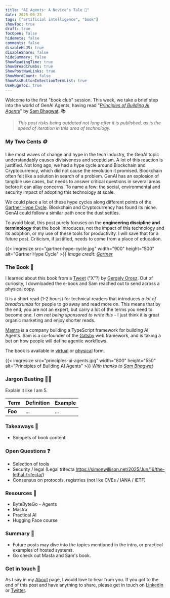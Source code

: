 ```yaml
---
title: "AI Agents: A Novice's Tale 🤖"
date: 2025-06-23
tags: ["artificial intelligence", "book"]
showToc: true
draft: true
TocOpen: false
hidemeta: false
comments: false
disableHLJS: true
disableShare: false
hideSummary: false
ShowReadingTime: true
ShowBreadCrumbs: true
ShowPostNavLinks: true
ShowWordCount: false
ShowRssButtonInSectionTermList: true
UseHugoToc: true
---
```


Welcome to the first "book club" session. This week, we take a brief step into the world of GenAI Agents, having read "_[Principles of Building AI Agents](https://mastra.ai/book)_" by [Sam Bhagwat](https://www.linkedin.com/in/sambhagwat/). 📚 

> _This post risks being outdated not long after it is published, as is the speed of iteration in this area of technology._ 

### My Two Cents 🪙
Like most waves of change and hype in the tech industry, the GenAI topic understandably causes divisiveness and scepticism. A lot of this reaction is justified. 
Not long ago, we had a hype cycle around Blockchain and Cryptocurrency, which did not cause the revolution it promised. Blockchain often felt like a solution in search of a problem. GenAI has an explosion of tangible use cases, but needs to answer critical questions in several areas before it can allay concerns. 
To name a few: the social, environmental and security impact of adopting this technology at scale.  

We could place a lot of these hype cycles along different points of the [Gartner Hype Cycle](https://en.wikipedia.org/wiki/Gartner_hype_cycle). 
Blockchain and Cryptocurrency has found its niche. GenAI could follow a similar path once the dust settles. 

To avoid bloat, this post purely focuses on the **engineering discipline and terminology** that the book introduces, not the impact of this technology and its adoption, or my use of these tools for productivity. I will save that for a future post. 
Criticism, if justified, needs to come from a place of education.

{{< imgresize src="gartner-hype-cycle.jpg" width="900" height="500" alt="Gartner Hype Cycle" >}}
_*Image credit: [Gartner](https://www.gartner.com/en/insights/gartner-hype-cycle)*_

### The Book 📖
I learned about this book from a [Tweet](https://x.com/GergelyOrosz/status/1926342778012786853) ("X"?) by [Gergely Orosz](https://www.pragmaticengineer.com/). Out of curiosity, I downloaded the e-book and Sam reached out to send across a physical copy. 

It is a short read (1-2 hours) for technical readers that introduces _a lot of breadcrumbs_ for people to go away and read more on. This means that by the end, you are not an expert, but carry a lot of the terms you need to become one. _I am not being sponsored to write this_ - I just think it is great organic marketing and enjoy shorter reads.

[Mastra](https://mastra.ai/) is a company building a TypeScript framework for building AI Agents. Sam is a co-founder of the [Gatsby](https://www.gatsbyjs.com/docs) web framework, and is taking a bet on how people will define agentic workflows.

The book is available in [virtual](https://mastra.ai/book) or [physical](https://www.amazon.co.uk/Principles-Building-Agents-Sam-Bhagwat/dp/B0DYH5GHDD/ref=sr_1_1) form.

{{< imgresize src="principles-ai-agents.jpg" width="800" height="550" alt="Principles of Building AI Agents" >}}
_*With thanks to [Sam Bhagwat](https://www.linkedin.com/in/sambhagwat/)*_

### Jargon Busting 🧑‍🏫
Explain it like I am 5.

| Term    | Definition | Example |
|---------|------------|---------|
| **Foo** | ...        | ...     |


### Takeaways 📝
- Snippets of book content

### Open Questions ❓
- Selection of tools
- Security / legal (Legal trifecta https://simonwillison.net/2025/Jun/16/the-lethal-trifecta/)
- Consensus on protocols, registries (not like CVEs / IANA / IETF)

### Resources 🔗
- ByteByteGo - Agents
- Mastra
- Practical AI
- Hugging Face course

### Summary 🧵
- Future posts may dive into the topics mentioned in the intro, or practical examples of hosted systems.
- Go check out Masta and Sam's book.

### Get in touch 📧
As I say in my [About](../../about/) page, I would love to hear from you. If you got to the end of this post and have anything to share, please get in touch on [LinkedIn](https://www.linkedin.com/in/c-j-davies/) or [Twitter](https://x.com/c_davies21).
